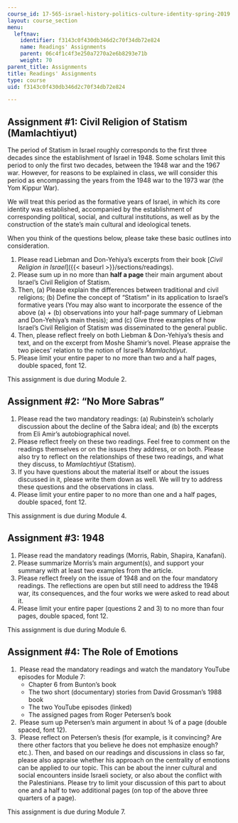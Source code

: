 ```yaml
---
course_id: 17-565-israel-history-politics-culture-identity-spring-2019
layout: course_section
menu:
  leftnav:
    identifier: f3143c0f430db346d2c70f34db72e824
    name: Readings' Assignments
    parent: 06c4f1c4f3e250a7270a2e6b8293e71b
    weight: 70
parent_title: Assignments
title: Readings' Assignments
type: course
uid: f3143c0f430db346d2c70f34db72e824

---
```


Assignment #1: Civil Religion of Statism (Mamlachtiyut)
-------------------------------------------------------

The period of Statism in Israel roughly corresponds to the first three decades since the establishment of Israel in 1948. Some scholars limit this period to only the first two decades, between the 1948 war and the 1967 war. However, for reasons to be explained in class, we will consider this period as encompassing the years from the 1948 war to the 1973 war (the Yom Kippur War).

We will treat this period as the formative years of Israel, in which its core identity was established, accompanied by the establishment of corresponding political, social, and cultural institutions, as well as by the construction of the state’s main cultural and ideological tenets.

When you think of the questions below, please take these basic outlines into consideration.

1.  Please read Liebman and Don-Yehiya’s excerpts from their book [_Civil Religion in Israel_]({{< baseurl >}}/sections/readings).
2.  Please sum up in no more than **half a page** their main argument about Israel’s Civil Religion of Statism.
3.  Then, (a) Please explain the differences between traditional and civil religions; (b) Define the concept of “Statism” in its application to Israel’s formative years (You may also want to incorporate the essence of the above (a) + (b) observations into your half-page summary of Liebman and Don-Yehiya’s main thesis); amd (c) Give three examples of how Israel’s Civil Religion of Statism was disseminated to the general public.
4.  Then, please reflect freely on both Liebman & Don-Yehiya’s thesis and text, and on the excerpt from Moshe Shamir’s novel. Please appraise the two pieces’ relation to the notion of Israel’s _Mamlachtiyut_.
5.  Please limit your entire paper to no more than two and a half pages, double spaced, font 12.

This assignment is due during Module 2.

Assignment #2: “No More Sabras”
-------------------------------

1.  Please read the two mandatory readings: (a) Rubinstein’s scholarly discussion about the decline of the Sabra ideal; and (b) the excerpts from Eli Amir’s autobiographical novel.
2.  Please reflect freely on these two readings. Feel free to comment on the readings themselves or on the issues they address, or on both. Please also try to reflect on the relationships of these two readings, and what they discuss, to _Mamlachtiyut_ (Statism).
3.  If you have questions about the material itself or about the issues discussed in it, please write them down as well. We will try to address these questions and the observations in class.
4.  Please limit your entire paper to no more than one and a half pages, double spaced, font 12.

This assignment is due during Module 4.

Assignment #3: 1948
-------------------

1.  Please read the mandatory readings (Morris, Rabin, Shapira, Kanafani).
2.  Please summarize Morris’s main argument(s), and support your summary with at least two examples from the article.
3.  Please reflect freely on the issue of 1948 and on the four mandatory readings. The reflections are open but still need to address the 1948 war, its consequences, and the four works we were asked to read about it.
4.  Please limit your entire paper (questions 2 and 3) to no more than four pages, double spaced, font 12.

This assignment is due during Module 6.

Assignment #4: The Role of Emotions
-----------------------------------

1.   Please read the mandatory readings and watch the mandatory YouTube episodes for Module 7:
    *   Chapter 6 from Bunton’s book
    *   The two short (documentary) stories from David Grossman’s 1988 book
    *   The two YouTube episodes (linked)
    *   The assigned pages from Roger Petersen’s book
2.   Please sum up Petersen’s main argument in about ¾ of a page (double spaced, font 12).
3.   Please reflect on Petersen’s thesis (for example, is it convincing? Are there other factors that you believe he does not emphasize enough? etc.). Then, and based on our readings and discussions in class so far, please also appraise whether his approach on the centrality of emotions can be applied to our topic. This can be about the inner cultural and social encounters inside Israeli society, or also about the conflict with the Palestinians. Please try to limit your discussion of this part to about one and a half to two additional pages (on top of the above three quarters of a page).

This assignment is due during Module 7.